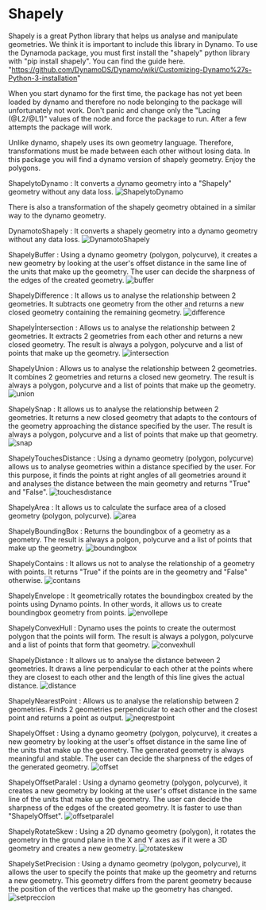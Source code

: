# Shapely

Shapely is a great Python library that helps us analyse and manipulate geometries. We think it is important to include this library in Dynamo. To use the Dynamoda package, you must first install the "shapely" python library with "pip install shapely". 
You can find the guide here. "https://github.com/DynamoDS/Dynamo/wiki/Customizing-Dynamo%27s-Python-3-installation" 

When you start dynamo for the first time, the package has not yet been loaded by dynamo and therefore no node belonging to the package will unfortunately not work. Don't panic and change only the "Lacing (@L2/@L1)" values of the node and force the package to run. After a few attempts the package will work. 

Unlike dynamo, shapely uses its own geometry language. Therefore, transformations must be made between each other without losing data. In this package you will find a dynamo version of shapely geometry. Enjoy the polygons.

ShapelytoDynamo :
It converts a dynamo geometry into a "Shapely" geometry without any data loss.
![ShapelytoDynamo](https://user-images.githubusercontent.com/24898802/229380656-36acf759-17d4-4cf0-bc87-f3436fd37d56.jpg)

There is also a transformation of the shapely geometry obtained in a similar way to the dynamo geometry.

DynamotoShapely :
It converts a shapely geometry into a dynamo geometry without any data loss.
![DynamotoShapely](https://user-images.githubusercontent.com/24898802/229380730-eea47661-662a-48d4-8726-74ce6e0a87a8.jpg)

ShapelyBuffer :
Using a dynamo geometry (polygon, polycurve), it creates a new geometry by looking at the user's offset distance in the same line of the units that make up the geometry. The user can decide the sharpness of the edges of the created geometry.
![buffer](https://user-images.githubusercontent.com/24898802/229381094-b3cdd56f-e1f2-4df1-a715-4122a93e4ec5.gif)

ShapelyDifference : 
It allows us to analyse the relationship between 2 geometries. It subtracts one geometry from the other and returns a new closed geometry containing the remaining geometry.
![dıfference](https://user-images.githubusercontent.com/24898802/229381253-9905c665-bee3-4bef-aa53-2c152b26fdc7.gif)

Shapelyİntersection :
Allows us to analyse the relationship between 2 geometries. It extracts 2 geometries from each other and returns a new closed geometry. The result is always a polygon, polycurve and a list of points that make up the geometry.
![intersection](https://user-images.githubusercontent.com/24898802/229381389-19439f96-e741-47d1-841b-eebaf607fce9.gif)

ShapelyUnion :
Allows us to analyse the relationship between 2 geometries. It combines 2 geometries and returns a closed new geometry. The result is always a polygon, polycurve and a list of points that make up the geometry.
![union](https://user-images.githubusercontent.com/24898802/229381412-5057741a-c90b-415d-974c-a8c20a0ade21.gif)

ShapelySnap :
It allows us to analyse the relationship between 2 geometries. It returns a new closed geometry that adapts to the contours of the geometry approaching the distance specified by the user. The result is always a polygon, polycurve and a list of points that make up that geometry.
![snap](https://user-images.githubusercontent.com/24898802/229381896-92f2b12c-1914-42a8-b994-98207544ad79.gif)

ShapelyTouchesDistance :
Using a dynamo geometry (polygon, polycurve) allows us to analyse geometries within a distance specified by the user. For this purpose, it finds the points at right angles of all geometries around it and analyses the distance between the main geometry and returns "True" and "False".
![touchesdıstance](https://user-images.githubusercontent.com/24898802/229382026-7a9fd182-d27e-4aeb-8b61-ae5b25cec480.gif)

ShapelyArea :
It allows us to calculate the surface area of a closed geometry (polygon, polycurve).
![area](https://user-images.githubusercontent.com/24898802/229380757-fcbcb89e-18de-4698-b7e1-b65bf68c9423.jpg)

ShapelyBoundingBox :
Returns the boundingbox of a geometry as a geometry. The result is always a polgon, polycurve and a list of points that make up the geometry.
![boundıngbox](https://user-images.githubusercontent.com/24898802/229380814-0c31109f-5bed-45b9-8b74-d5e7db3cecd4.jpg)

ShapelyContains :
It allows us not to analyse the relationship of a geometry with points. It returns "True" if the points are in the geometry and "False" otherwise.
![contaıns](https://user-images.githubusercontent.com/24898802/229380863-f0166b06-a06f-48f2-b882-765616a5e5a7.gif)

ShapelyEnvelope :
It geometrically rotates the boundingbox created by the points using Dynamo points. In other words, it allows us to create boundingbox geometry from points.
![envollepe](https://user-images.githubusercontent.com/24898802/229381322-071b5647-c71b-4552-9a55-2b9b478328f0.gif)

ShapelyConvexHull :
Dynamo uses the points to create the outermost polygon that the points will form. The result is always a polygon, polycurve and a list of points that form that geometry.
![convexhull](https://user-images.githubusercontent.com/24898802/229380997-f8d15c9b-567e-48aa-8423-88979d07f571.gif)

ShapelyDistance :
It allows us to analyse the distance between 2 geometries. It draws a line perpendicular to each other at the points where they are closest to each other and the length of this line gives the actual distance.
![distance](https://user-images.githubusercontent.com/24898802/229381212-e02d78e2-6966-4ead-87d3-70e8cf145f3b.gif)

ShapelyNearestPoint :
Allows us to analyse the relationship between 2 geometries. Finds 2 geometries perpendicular to each other and the closest point and returns a point as output.
![neqrestpoint](https://user-images.githubusercontent.com/24898802/229381465-b78cfeb5-a583-4da8-b182-eef2f3bb281e.gif)

ShapelyOffset :
Using a dynamo geometry (polygon, polycurve), it creates a new geometry by looking at the user's offset distance in the same line of the units that make up the geometry. The generated geometry is always meaningful and stable. The user can decide the sharpness of the edges of the generated geometry.
![offset](https://user-images.githubusercontent.com/24898802/229381495-126073f0-5a25-47bc-853a-eac68c0e1faf.gif)

ShapelyOffsetParalel :
Using a dynamo geometry (polygon, polycurve), it creates a new geometry by looking at the user's offset distance in the same line of the units that make up the geometry. The user can decide the sharpness of the edges of the created geometry. It is faster to use than "ShapelyOffset".
![offsetparalel](https://user-images.githubusercontent.com/24898802/229381557-84494843-df91-4a0e-b755-9ebae18d71f0.gif)

ShapelyRotateSkew :
Using a 2D dynamo geometry (polygon), it rotates the geometry in the ground plane in the X and Y axes as if it were a 3D geometry and creates a new geometry.
![rotateskew](https://user-images.githubusercontent.com/24898802/229381699-005f2256-feed-4d30-8207-eb2cd122843b.gif)

ShapelySetPrecision :
Using a dynamo geometry (polygon, polycurve), it allows the user to specify the points that make up the geometry and returns a new geometry. This geometry differs from the parent geometry because the position of the vertices that make up the geometry has changed.
![setpreccion](https://user-images.githubusercontent.com/24898802/229381816-d245d7b3-b934-4a79-add6-a29622167783.gif)

















































































